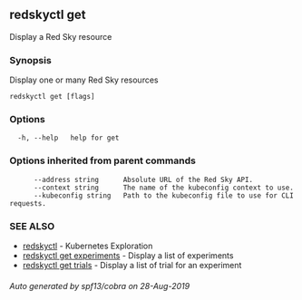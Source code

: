 ## redskyctl get

Display a Red Sky resource

### Synopsis

Display one or many Red Sky resources

```
redskyctl get [flags]
```

### Options

```
  -h, --help   help for get
```

### Options inherited from parent commands

```
      --address string      Absolute URL of the Red Sky API.
      --context string      The name of the kubeconfig context to use.
      --kubeconfig string   Path to the kubeconfig file to use for CLI requests.
```

### SEE ALSO

* [redskyctl](redskyctl.md)	 - Kubernetes Exploration
* [redskyctl get experiments](redskyctl_get_experiments.md)	 - Display a list of experiments
* [redskyctl get trials](redskyctl_get_trials.md)	 - Display a list of trial for an experiment

###### Auto generated by spf13/cobra on 28-Aug-2019
